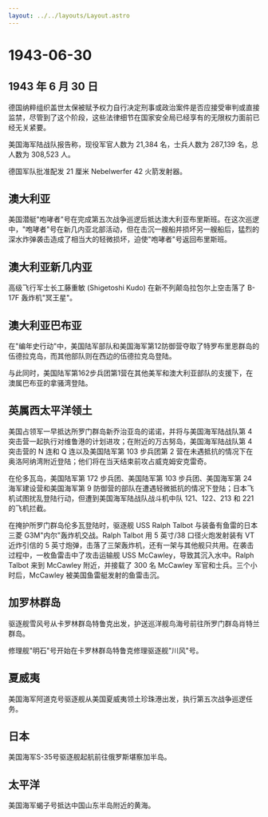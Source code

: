 ```yaml
---
layout: ../../layouts/Layout.astro
---
```


# 1943-06-30

## 1943 年 6 月 30 日

德国纳粹组织盖世太保被赋予权力自行决定刑事或政治案件是否应接受审判或直接监禁，尽管到了这个阶段，这些法律细节在国家安全局已经享有的无限权力面前已经无关紧要。

美国海军陆战队报告称，现役军官人数为 21,384 名，士兵人数为 287,139
名，总人数为 308,523 人。

德国军队批准配发 21 厘米 Nebelwerfer 42 火箭发射器。

## 澳大利亚

美国潜艇"咆哮者"号在完成第五次战争巡逻后抵达澳大利亚布里斯班。在这次巡逻中，"咆哮者"号在新几内亚北部活动，但在击沉一艘船并损坏另一艘船后，猛烈的深水炸弹袭击造成了相当大的轻微损坏，迫使"咆哮者"号返回布里斯班。

## 澳大利亚新几内亚

高级飞行军士长工藤重敏 (Shigetoshi Kudo) 在新不列颠岛拉包尔上空击落了
B-17F 轰炸机"冥王星"。

## 澳大利亚巴布亚

在"编年史行动"中，美国陆军部队和美国海军第12防御营夺取了特罗布里恩群岛的伍德拉克岛，而其他部队则在西边的伍德拉克岛登陆。

与此同时，美国陆军第162步兵团第1营在其他美军和澳大利亚部队的支援下，在澳属巴布亚的拿骚湾登陆。

## 英属西太平洋领土

美国占领军一早抵达所罗门群岛新乔治亚岛的诺诺，并将与美国海军陆战队第 4
突击营一起执行对维鲁港的计划进攻；在附近的万古努岛，美国海军陆战队第 4
突击营的 N 连和 Q 连以及美国陆军第 103 步兵团第 2
营在未遇抵抗的情况下在奥洛阿纳湾附近登陆；他们将在当天结束前攻占威克姆安克雷奇。

在伦多瓦岛，美国陆军第 172 步兵团、美国陆军第 103 步兵团、美国海军第 24
海军建设营和美国海军第 9
防御营的部队在遭遇轻微抵抗的情况下登陆；日本飞机试图扰乱登陆行动，但遭到美国海军陆战队战斗机中队
121、122、213 和 221 的飞机拦截。

在掩护所罗门群岛伦多瓦登陆时，驱逐舰 USS Ralph Talbot
与装备有鱼雷的日本三菱 G3M"内尔"轰炸机交战。Ralph Talbot 用 5 英寸/38
口径火炮发射装有 VT 近炸引信的 5
英寸炮弹，击落了三架轰炸机，还有一架与其他舰只共用。在袭击过程中，一枚鱼雷击中了攻击运输舰
USS McCawley，导致其沉入水中。Ralph Talbot 来到 McCawley 附近，并接载了
300 名 McCawley 军官和士兵。三个小时后，McCawley
被美国鱼雷艇发射的鱼雷击沉。

## 加罗林群岛

驱逐舰雪风号从卡罗林群岛特鲁克出发，护送巡洋舰鸟海号前往所罗门群岛肖特兰群岛。

修理舰"明石"号开始在卡罗林群岛特鲁克修理驱逐舰"川风"号。

## 夏威夷

美国海军阿道克号驱逐舰从美国夏威夷领土珍珠港出发，执行第五次战争巡逻任务。

## 日本

美国海军S-35号驱逐舰起航前往俄罗斯堪察加半岛。

## 太平洋

美国海军蝎子号抵达中国山东半岛附近的黄海。